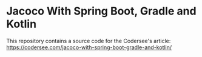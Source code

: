 # Jacoco With Spring Boot, Gradle and Kotlin
This repository contains a source code for the Codersee's article: https://codersee.com/jacoco-with-spring-boot-gradle-and-kotlin/

